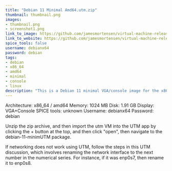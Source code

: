```yaml
---
title: "Debian 11 Minimal Amd64.utm.zip"
thumbnail: thumbnail.png
images:
- thumbnail.png
- screenshot1.png
link_to_image: https://github.com/jamesmortensen/virtual-machine-releases/releases/download/debian-11-minimal-amd64-v1.0/Debian-11-minimal-amd64.utm.zip
link_to_website: https://github.com/jamesmortensen/virtual-machine-releases/releases/tag/debian-11-minimal-amd64-v1.0
spice_tools: false
username: debianx64
password: debian
tags: 
- debian
- x86_64
- amd64
- minimal
- console
- linux
description: "This is a Debian 11 minimal VGA/console image for the x86_64/amd64 architecture. This runs on arm64 Mac M1's and could be adapted to run on native x86_64 hardware or on Linux hosts."
---
```


<!--
Down here you can add further information a user might need for the image
-->

Architecture: x86_64 / amd64
Memory: 1024 MB
Disk: 1.91 GB
Display: VGA+Console
SPICE tools: unknown
Username: debianx64
Password: debian

Unzip the zip archive, and then import the utm VM into the UTM app by clicking the + button at the top, and then click "open", then navigate to the debian-11-minimUTM package.

If networking does not work using UTM, follow the steps in this UTM discussion, which involves renaming the network interface to the next number in the numerical series. For instance, if it was enp0s7, then rename it to enp0s8.

